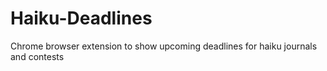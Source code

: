 # Haiku-Deadlines
Chrome browser extension to show upcoming deadlines for haiku journals and contests
